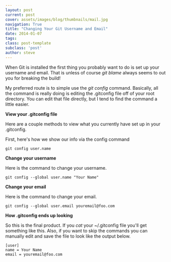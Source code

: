 ```yaml
---
layout: post
current: post
cover: assets/images/blog/thumbnails/mail.jpg
navigation: True
title: "Changing Your Git Username and Email"
date: 2014-01-07
tags: 
class: post-template
subclass: 'post'
author: steve
---
```

When Git is installed the first thing you probably want to do is set up your username and email. That is unless of course <!--more-->
*git blame* always seems to out you for breaking the build!  

My preferred route is to simple use the *git config* command. Basically, all the command is really doing is editing the 
.gitconfig file off of your root directory. You can edit that file directly, but I tend to find the command a little easier.  

**View your .gitconfig file** 

Here are a couple methods to view what you currently have set up in your .gitconfig.

First, here's how we show our info via the config command

    git config user.name

**Change your username** 

Here is the command to change your username.

    git config --global user.name "Your Name"

**Change your email** 

Here is the command to change your email.

    git config --global user.email youremail@foo.com

**How .gitconfig ends up looking**

So this is the final product. If you <em>cat</em> your ~/.gitconfig file you'll get something like this. Also, if you want to 
skip the commands you can manually edit and save the file to look like the output below.

    [user]
    name = Your Name  
    email = youremail@foo.com  